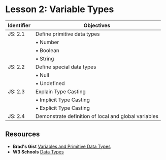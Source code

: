 # Lesson 2: Variable Types

Identifier   | Objectives
-------------|------------
JS: 2.1      | Define primitive data types
             | &bull; Number
             | &bull; Boolean
             | &bull; String
JS: 2.2      | Define special data types
             | &bull; Null
             | &bull; Undefined
JS: 2.3      | Explain Type Casting
             | &bull; Implicit Type Casting
             | &bull; Explicit Type Casting
JS: 2.4      |Demonstrate definition of local and global variables

## Resources

- __Brad's Gist__ [Variables and Primitive Data Types](https://gist.github.com/bradwestfall/002312c3628eac9cc215)
- __W3 Schools__ [Data Types](http://www.w3schools.com/js/js_datatypes.asp)
